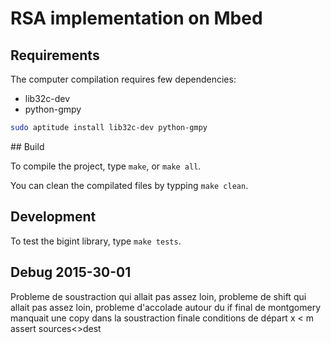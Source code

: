# RSA implementation on Mbed

## Requirements

The computer compilation requires few dependencies:
 - lib32c-dev
 - python-gmpy

```sh
sudo aptitude install lib32c-dev python-gmpy
```


## Build

To compile the project, type ```make```, or ```make all```.

You can clean the compilated files by typping ```make clean```.


## Development

To test the bigint library, type ```make tests```.

## Debug 2015-30-01

Probleme de soustraction qui allait pas assez loin, 
probleme de shift qui allait pas assez loin, 
probleme d'accolade autour du if final de montgomery
manquait une copy dans la soustraction finale
conditions de départ x < m 
assert sources<>dest

